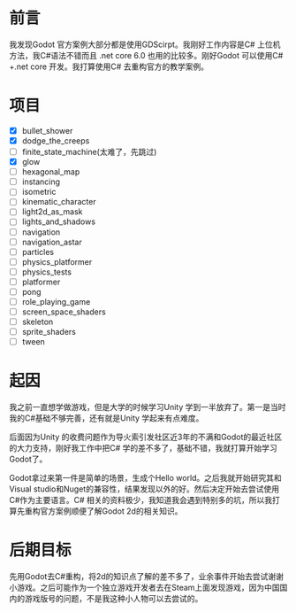# 前言
我发现Godot 官方案例大部分都是使用GDScirpt。我刚好工作内容是C# 上位机方法，我C#语法不错而且 .net core 6.0 也用的比较多。刚好Godot 可以使用C# +.net core 开发。我打算使用C# 去重构官方的教学案例。 

# 项目
- [x] bullet_shower
- [x] dodge_the_creeps
- [ ] finite_state_machine(太难了，先跳过)
- [x] glow
- [ ] hexagonal_map
- [ ] instancing
- [ ] isometric
- [ ] kinematic_character
- [ ] light2d_as_mask
- [ ] lights_and_shadows
- [ ] navigation
- [ ] navigation_astar
- [ ] particles
- [ ] physics_platformer
- [ ] physics_tests
- [ ] platformer
- [ ] pong
- [ ] role_playing_game
- [ ] screen_space_shaders
- [ ] skeleton
- [ ] sprite_shaders
- [ ] tween
# 起因
我之前一直想学做游戏，但是大学的时候学习Unity 学到一半放弃了。第一是当时我的C#基础不够完善，还有就是Unity 学起来有点难度。

后面因为Unity 的收费问题作为导火索引发社区近3年的不满和Godot的最近社区的大力支持，刚好我工作中把C# 学的差不多了，基础不错，我就打算开始学习Godot了。

Godot拿过来第一件是简单的场景，生成个Hello world。之后我就开始研究其和Visual studio和Nuget的兼容性，结果发现以外的好。然后决定开始去尝试使用C#作为主要语言。C# 相关的资料极少，我知道我会遇到特别多的坑，所以我打算先重构官方案例顺便了解Godot 2d的相关知识。

# 后期目标
先用Godot去C#重构，将2d的知识点了解的差不多了，业余事件开始去尝试谢谢小游戏。之后可能作为一个独立游戏开发者去在Steam上面发现游戏，因为中国国内的游戏版号的问题，不是我这种小人物可以去尝试的。 